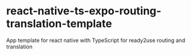 # react-native-ts-expo-routing-translation-template
App template for react native with TypeScript for ready2use routing and translation
